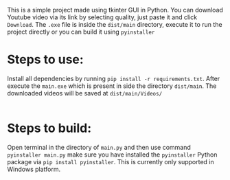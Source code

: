 This is a simple project made using tkinter GUI in Python. You can download Youtube video via its link by selecting quality, just paste it and click ```Download```.  The ```.exe``` file is inside the ```dist/main``` directory, execute it to run the project directly or you can build it using ```pyinstaller``` <h1>Steps to use: </h1> Install all dependencies by running ```pip install -r requirements.txt```. After execute the ```main.exe``` which is present in side the directory  ```dist/main```. The downloaded videos will be saved at ```dist/main/Videos/``` <br><br> <h1>Steps to build:</h1> Open terminal in the directory of ```main.py``` and then use command ```pyinstaller main.py``` make sure you have installed the ```pyinstaller``` Python package via ```pip install pyinstaller```.  This is currently only supported in Windows platform.
